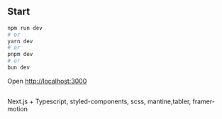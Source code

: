 ## Start

```bash
npm run dev
# or
yarn dev
# or
pnpm dev
# or
bun dev
```

Open [http://localhost:3000](http://localhost:3000)

##

Next.js + Typescript, styled-components, scss, mantine,tabler, framer-motion
